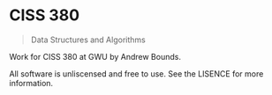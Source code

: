 # CISS 380
> Data Structures and Algorithms

Work for CISS 380 at GWU by Andrew Bounds.

All software is unliscensed and free to use. See the LISENCE for more information.
